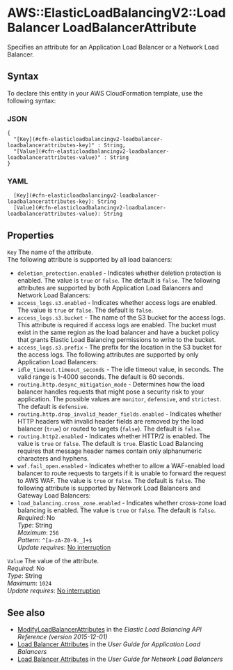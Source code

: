 # AWS::ElasticLoadBalancingV2::LoadBalancer LoadBalancerAttribute<a name="aws-properties-elasticloadbalancingv2-loadbalancer-loadbalancerattributes"></a>

Specifies an attribute for an Application Load Balancer or a Network Load Balancer\.

## Syntax<a name="aws-properties-elasticloadbalancingv2-loadbalancer-loadbalancerattributes-syntax"></a>

To declare this entity in your AWS CloudFormation template, use the following syntax:

### JSON<a name="aws-properties-elasticloadbalancingv2-loadbalancer-loadbalancerattributes-syntax.json"></a>

```
{
  "[Key](#cfn-elasticloadbalancingv2-loadbalancer-loadbalancerattributes-key)" : String,
  "[Value](#cfn-elasticloadbalancingv2-loadbalancer-loadbalancerattributes-value)" : String
}
```

### YAML<a name="aws-properties-elasticloadbalancingv2-loadbalancer-loadbalancerattributes-syntax.yaml"></a>

```
  [Key](#cfn-elasticloadbalancingv2-loadbalancer-loadbalancerattributes-key): String
  [Value](#cfn-elasticloadbalancingv2-loadbalancer-loadbalancerattributes-value): String
```

## Properties<a name="aws-properties-elasticloadbalancingv2-loadbalancer-loadbalancerattributes-properties"></a>

`Key`  <a name="cfn-elasticloadbalancingv2-loadbalancer-loadbalancerattributes-key"></a>
The name of the attribute\.  
The following attribute is supported by all load balancers:  
+  `deletion_protection.enabled` \- Indicates whether deletion protection is enabled\. The value is `true` or `false`\. The default is `false`\.
The following attributes are supported by both Application Load Balancers and Network Load Balancers:  
+  `access_logs.s3.enabled` \- Indicates whether access logs are enabled\. The value is `true` or `false`\. The default is `false`\.
+  `access_logs.s3.bucket` \- The name of the S3 bucket for the access logs\. This attribute is required if access logs are enabled\. The bucket must exist in the same region as the load balancer and have a bucket policy that grants Elastic Load Balancing permissions to write to the bucket\.
+  `access_logs.s3.prefix` \- The prefix for the location in the S3 bucket for the access logs\.
The following attributes are supported by only Application Load Balancers:  
+  `idle_timeout.timeout_seconds` \- The idle timeout value, in seconds\. The valid range is 1\-4000 seconds\. The default is 60 seconds\.
+  `routing.http.desync_mitigation_mode` \- Determines how the load balancer handles requests that might pose a security risk to your application\. The possible values are `monitor`, `defensive`, and `strictest`\. The default is `defensive`\.
+  `routing.http.drop_invalid_header_fields.enabled` \- Indicates whether HTTP headers with invalid header fields are removed by the load balancer \(`true`\) or routed to targets \(`false`\)\. The default is `false`\.
+  `routing.http2.enabled` \- Indicates whether HTTP/2 is enabled\. The value is `true` or `false`\. The default is `true`\. Elastic Load Balancing requires that message header names contain only alphanumeric characters and hyphens\.
+  `waf.fail_open.enabled` \- Indicates whether to allow a WAF\-enabled load balancer to route requests to targets if it is unable to forward the request to AWS WAF\. The value is `true` or `false`\. The default is `false`\.
The following attribute is supported by Network Load Balancers and Gateway Load Balancers:  
+  `load_balancing.cross_zone.enabled` \- Indicates whether cross\-zone load balancing is enabled\. The value is `true` or `false`\. The default is `false`\.
*Required*: No  
*Type*: String  
*Maximum*: `256`  
*Pattern*: `^[a-zA-Z0-9._]+$`  
*Update requires*: [No interruption](https://docs.aws.amazon.com/AWSCloudFormation/latest/UserGuide/using-cfn-updating-stacks-update-behaviors.html#update-no-interrupt)

`Value`  <a name="cfn-elasticloadbalancingv2-loadbalancer-loadbalancerattributes-value"></a>
The value of the attribute\.  
*Required*: No  
*Type*: String  
*Maximum*: `1024`  
*Update requires*: [No interruption](https://docs.aws.amazon.com/AWSCloudFormation/latest/UserGuide/using-cfn-updating-stacks-update-behaviors.html#update-no-interrupt)

## See also<a name="aws-properties-elasticloadbalancingv2-loadbalancer-loadbalancerattributes--seealso"></a>
+  [ModifyLoadBalancerAttributes](https://docs.aws.amazon.com/elasticloadbalancing/latest/APIReference/API_ModifyLoadBalancerAttributes.html) in the *Elastic Load Balancing API Reference \(version 2015\-12\-01\)* 
+  [Load Balancer Attributes](https://docs.aws.amazon.com/elasticloadbalancing/latest/application/application-load-balancers.html#load-balancer-attributes) in the *User Guide for Application Load Balancers* 
+  [Load Balancer Attributes](https://docs.aws.amazon.com/elasticloadbalancing/latest/network/network-load-balancers.html#load-balancer-attributes) in the *User Guide for Network Load Balancers* 